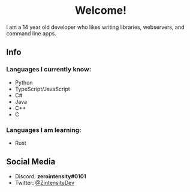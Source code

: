 <h1 align="center">Welcome!</h1>
I am a 14 year old developer who likes writing libraries, webservers, and command line apps.

## Info

### Languages I currently know:

- Python
- TypeScript/JavaScript
- C#
- Java
- C++
- C

### Languages I am learning:

- Rust

## Social Media

- Discord: **zerointensity#0101**
- Twitter: [@ZintensityDev](https://twitter.com/ZIntensityDev)

